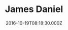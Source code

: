 ---
date: 2016-10-19T08:18:30.000Z
title: James Daniel
latitude: 52.042229080362596
longitude: 0.9552459332962341
url: http://jamesdanielhadleigh.co.uk
category: checkin
---